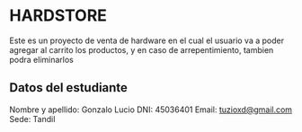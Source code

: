 # HARDSTORE

Este es un proyecto de venta de hardware en el cual el usuario va a poder agregar al carrito los productos, y en caso de arrepentimiento, tambien podra eliminarlos

## Datos del estudiante

Nombre y apellido: Gonzalo Lucio
DNI: 45036401
Email: tuzioxd@gmail.com
Sede: Tandil